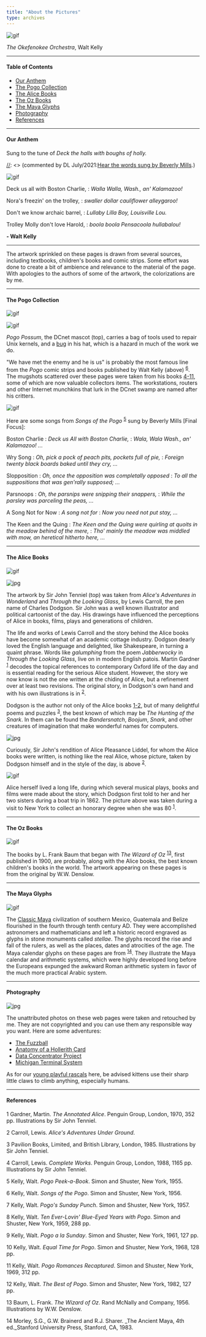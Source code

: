 ```yaml
---
title: "About the Pictures"
type: archives
---
```


![gif](/archives/pic/tribeb.gif)

_The Okefenokee Orchestra_, Walt Kelly

* * *

#### Table of Contents

*  [Our Anthem](/reflib/pictures/#our-anthem)
*  [The Pogo Collection](/reflib/pictures/#the-pogo-collection)
*  [The Alice Books](/reflib/pictures/#the-alice-books)
*  [The Oz Books](/reflib/pictures/#the-oz-books)
*  [The Maya Glyphs](/reflib/pictures/#the-maya-glyphs)
*  [Photography](/reflib/pictures/#photography)
*  [References](/reflib/pictures/#references)

* * *

#### Our Anthem

Sung to the tune of _Deck the halls with boughs of holly._

[//]: <> (commented by DL July/2021:[Hear the words sung by Beverly Mills](wav/song1a.wav).)

![gif](/archives/pic/bostona.gif)

Deck us all with Boston Charlie,
: _Walla Walla, Wash., an' Kalamazoo!_

Nora's freezin' on the trolley,
: _swaller dollar cauliflower alleygaroo!_

Don't we know archaic barrel,
: _Lullaby Lilla Boy, Louisville Lou._

Trolley Molly don't love Harold,
: _boola boola Pensacoola hullabalou!_

**- Walt Kelly**

* * *

The artwork sprinkled on these pages is drawn from several sources, including textbooks, children's books and comic strips. Some effort was done to create a bit of ambience and relevance to the material of the page. With apologies to the authors of some of the artwork, the colorizations are by me.

* * *

#### The Pogo Collection

![gif](/archives/pic/pogo.gif)

![gif](/archives/pic/w_kellya.gif)

_Pogo Possum_, the DCnet mascot (top), carries a bag of tools used to repair Unix kernels, and a [bug](https://www.history.navy.mil/our-collections/photography/numerical-list-of-images/nhhc-series/nh-series/NH-96000/NH-96566-KN.html) in his hat, which is a hazard in much of the work we do.

"We have met the enemy and he is us" is probably the most famous line from the _Pogo_ comic strips and books published by Walt Kelly (above) <sup>[6](#myfootnote6)</sup>. The mugshots scattered over these pages were taken from his books [4-11](/reflib/pictures/#references), some of which are now valuable collectors items. The workstations, routers and other Internet munchkins that lurk in the DCnet swamp are named after his critters.

![gif](/archives/pic/mugshot.gif)

Here are some songs from _Songs of the Pogo_ <sup>[5](#myfootnote5)</sup> sung by Beverly Mills [Final Focus]:

[//]: <> (commented by DL July/2021 wav/song1a.wav)
Boston Charlie
: _Deck us All with Boston Charlie,_
: _Wala, Wala Wash., an' Kalamazoo! ..._

[//]: <> (commented by DL July/2021 wav/song2a.wav)

Wry Song
: _Oh, pick a pock of peach pits, pockets full of pie,_
: _Foreign twenty black boards baked until they cry, ..._

[//]: <> (commented by DL July/2021 wav/song3a.wav)

Slopposition
: _Oh, once the opposition was completally opposed_
: _To all the suppositions that was gen'rally supposed; ..._

[//]: <> (wav/song4a.wav)

Parsnoops
: _Oh, the parsnips were snipping their snappers,_
: _While the parsley was parceling the peas, ..._

[//]: <> (commented by DL July/2021 wav/song5a.wav)

A Song Not for Now
: _A song not for_
: _Now you need not put stay, ..._

[//]: <> (commented by DL July/2021 wav/song6a.wav)

The Keen and the Quing
: _The Keen and the Quing were quirling at quoits in the meadow behind of the mere,_
: _Tho' mainly the meadow was middled with mow, an heretical hitherto here, ..._

* * *

#### The Alice Books

![gif](/archives/pic/alice47.gif)

![jpg](/archives/pic/alice05s.jpg)

The artwork by Sir John Tenniel (top) was taken from _Alice's Adventures in Wonderland_ and _Through the Looking Glass_, by Lewis Carroll, the pen name of Charles Dodgson. Sir John was a well known illustrator and political cartoonist of the day. His drawings have influenced the perceptions of Alice in books, films, plays and generations of children.

The life and works of Lewis Carroll and the story behind the Alice books have become somewhat of an academic cottage industry. Dodgson dearly loved the English language and delighted, like Shakespeare, in turning a quaint phrase. Words like _galumphing_ from the poem _Jabberwocky_ in _Through the Looking Glass_, live on in modern English patois. Martin Gardner <sup>[1](#myfootnote1)</sup> decodes the topical references to contemporary Oxford life of the day and is essential reading for the serious Alice student. However, the story we now know is not the one written at the chiding of Alice, but a refinement over at least two revisions. The original story, in Dodgson's own hand and with his own illustrations is in <sup>[2](#myfootnote2)</sup>.

Dodgson is the author not only of the Alice books [1-2](/reflib/pictures/#references), but of many delightful poems and puzzles <sup>[3](#myfootnote3)</sup>, the best known of which may be _The Hunting of the Snark_. In them can be found the _Bandersnatch_, _Boojum_, _Snark_, and other creatures of imagination that make wonderful names for computers.

![jpg](/archives/pic/alice100.jpg)

Curiously, Sir John's rendition of Alice Pleasance Liddel, for whom the Alice books were written, is nothing like the real Alice, whose picture, taken by Dodgson himself and in the style of the day, is above <sup>[2](#myfootnote2)</sup>.

![gif](/archives/pic/alice101a.gif)

Alice herself lived a long life, during which several musical plays, books and films were made about the story, which Dodgson first told to her and her two sisters during a boat trip in 1862. The picture above was taken during a visit to New York to collect an honorary degree when she was 80 <sup>[1](#myfootnote1)</sup>.

* * *

#### The Oz Books

![gif](/archives/pic/flatheads.gif)

The books by L. Frank Baum that began with _The Wizard of Oz_ <sup>[13](#myfootnote13)</sup>, first published in 1900, are probably, along with the Alice books, the best known children's books in the world. The artwork appearing on these pages is from the original by W.W. Denslow.

* * *

#### The Maya Glyphs

![gif](/archives/pic/kin1.gif)

The [Classic Maya](/reflib/maya) civilization of southern Mexico, Guatemala and Belize flourished in the fourth through tenth century AD. They were accomplished astronomers and mathematicians and left a historic record engraved as glyphs in stone monuments called _stellae_. The glyphs record the rise and fall of the rulers, as well as the places, dates and atrocities of the age. The Maya calendar glyphs on these pages are from <sup>[14](#myfootnote14)</sup>. They illustrate the Maya calendar and arithmetic systems, which were highly developed long before the Europeans expunged the awkward Roman arithmetic system in favor of the much more practical Arabic system.

* * *

#### Photography

![jpg](/archives/pic/yandb1.jpg)

The unattributed photos on these web pages were taken and retouched by me. They are not copyrighted and you can use them any responsible way you want. Here are some adventures:

* [The Fuzzball](/reflib/gallery/gallery10)
* [Anatomy of a Hollerith Card](/reflib/gallery/gallery9)
* [Data Concentrator Project](/reflib/gallery/gallery7)
* [Michigan Terminal System](/reflib/gallery/gallery8)

As for our [young playful rascals](/reflib/fam) here, be advised kittens use their sharp little claws to climb anything, especially humans.

* * *

#### References

<a name="myfootnote1">1</a>  Gardner, Martin. _The Annotated Alice_. Penguin Group, London, 1970, 352 pp. Illustrations by Sir John Tenniel.

<a name="myfootnote2">2</a>  Carroll, Lewis. _Alice's Adventures Under Ground_.

<a name="myfootnote3">3</a>  Pavilion Books, Limited, and British Library, London, 1985. Illustrations by Sir John Tenniel.

<a name="myfootnote4">4</a>  Carroll, Lewis. _Complete Works_. Penguin Group, London, 1988, 1165 pp. Illustrations by Sir John Tenniel.

<a name="myfootnote5">5</a>  Kelly, Walt. _Pogo Peek-a-Book_. Simon and Shuster, New York, 1955.

<a name="myfootnote6">6</a>  Kelly, Walt. _Songs of the Pogo_. Simon and Shuster, New York, 1956.

<a name="myfootnote7">7</a>  Kelly, Walt. _Pogo's Sunday Punch_. Simon and Shuster, New York, 1957.

<a name="myfootnote8">8</a>  Kelly, Walt. _Ten Ever-Lovin' Blue-Eyed Years with Pogo_. Simon and Shuster, New York, 1959, 288 pp.

<a name="myfootnote9">9</a>  Kelly, Walt. _Pogo a la Sunday_. Simon and Shuster, New York, 1961, 127 pp.

<a name="myfootnote10">10</a>  Kelly, Walt. _Equal Time for Pogo_. Simon and Shuster, New York, 1968, 128 pp.

<a name="myfootnote11">11</a>  Kelly, Walt. _Pogo Romances Recaptured_. Simon and Shuster, New York, 1969, 312 pp.

<a name="myfootnote12">12</a>  Kelly, Walt. _The Best of Pogo_. Simon and Shuster, New York, 1982, 127 pp.

<a name="myfootnote13">13</a>  Baum, L. Frank. _The Wizard of Oz_. Rand McNally and Company, 1956. Illustrations by W.W. Denslow.

<a name="myfootnote14">14</a>  Morley, S.G., G.W. Brainerd and R.J. Sharer. _The Ancient Maya, 4th ed._Stanford University Press, Stanford, CA, 1983.